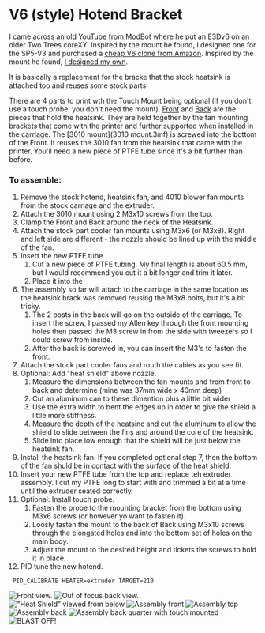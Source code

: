 # V6 (style) Hotend Bracket

I came across an old [YouTube from ModBot](https://www.youtube.com/watch?v=cXx1_OsDcIc) where he put an E3Dv6 on an older Two Trees coreXY.  Inspired by the mount he found, I designed one for the SP5-V3 and purchased a [cheap V6 clone from Amazon](https://www.amazon.com/dp/B0BR7Z63H8).  Inspired by the mount he found, [I designed my own](V6%20Hotend%20Mount.step).

It is basically a replacement for the bracke that the stock heatsink is attached too and reuses some stock parts.

There are 4 parts to print wth the Touch Mount being optional (if you don't use a touch probe, you don't need the mount). [Front](Front.3mf) and [Back](Back.3mf) are the pieces that hold the heatsink. They are held together by the fan mounting brackets that come with the printer and further supported when installed in the carriage. The [3010 mount](3010 mount.3mf) is screwed into the bottom of the Front. It reuses the 3010 fan from the heatsink that came with the printer. You'll need a new piece of PTFE tube since it's a bit further than before.

### To assemble:

1. Remove the stock hotend, heatsink fan, and 4010 blower fan mounts from the stock carriage and the extruder.
2. Attach the 3010 mount using 2 M3x10 screws from the top.
3. Clamp the Front and Back around the neck of the Heatsink.
4. Attach the stock part cooler fan mounts using M3x6 (or M3x8). Right and left side are different - the nozzle should be lined up with the middle of the fan.
4. Insert the new PTFE tube
    1. Cut a new piece of PTFE tubing. My final length is about 60.5 mm, but I would recommend you cut it a bit longer and trim it later.
    2. Place it into the 
5. The assembly so far will attach to the carriage in the same location as the heatsink brack was removed reusing the M3x8 bolts, but it's a bit tricky.
    1. The 2 posts in the back will go on the outside of the carriage. To insert the screw, I passed my Allen key through the front mounting holes then passed the M3 screw in from the side with tweezers so I could screw from inside.
    2. After the back is screwed in, you can insert the M3's to fasten the front.
6. Attach the stock part cooler fans and routh the cables as you see fit.
7. Optional: Add "heat shield" above nozzle.
    1. Measure the dimensions between the fan mounts and from front to back and determine (mine was 37mm wide x 40mm deep)
    2. Cut an aluminum can to these dimention plus a little bit wider
    3. Use the extra width to bent the edges up in otder to give the shield a little more stiffness.
    4. Measure the depth of the heatsinc and cut the aluminum to allow the shield to slide between the fins and around the core of the heatsink.
    5. Slide into place low enough that the shield will be just below the heatsink fan.
8. Install the heatsink fan. If you completed optional step 7, then the bottom of the fan shuld be in contact with the surface of the heat shield.
8. Insert your new PTFE tube from the top and replace teh extruder assembly. I cut my PTFE long to start with and trimmed a bit at a time until the extruder seated correctly.
9. Optional: Install touch probe.
    1. Fasten the probe to the mounting bracket from the bottom using M3x6 screws (or however yo want to fasten it).
    2. Loosly fasten the mount to the back of Back using M3x10 screws through the elongated holes and into the bottom set of holes on the main body.
    3. Adjust the mount to the desired height and tickets the screws to hold it in place.
10. PID tune the new hotend.
```
 PID_CALIBRATE HEATER=extruder TARGET=210
```




![Front view.](../../_media/V6Adapter/Front_Installed.jpg "Front view.")
![Out of focus back view.](../../_media/V6Adapter/Back_Installed.jpg "Out of focus back view.").
!["Heat Shield" viewed from below](../../_media/V6Adapter/Up_Nozzle.jpg "Heat shield installed - bottom view.")
![Assembly front](../../_media/V6Adapter/Assembly_View_Front.jpg "Assembly in progress, front view.")
![Assembly top](../../_media/V6Adapter/Top_View.jpg "Assembly in progress, top view.")
![Assembly back](../../_media/VV6Adapter/Pre-Touch.jpg "Assembly in progress, back view.")
![Assembly back quarter with touch mounted](../../_media/V6Adapter/Touch_Mounted.jpg "Assembly in progress, back quarter view.")
![BLAST OFF!](../../_media/V6Adapter/Blast_Off.jpg "BLAST OFF!")

